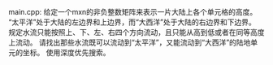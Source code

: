 main.cpp:
给定一个mxn的非负整数矩阵来表示一片大陆上各个单元格的高度。
“太平洋”处于大陆的左边界和上边界，而“大西洋”处于大陆的右边界和下边界。
规定水流只能按照上、下、左、右四个方向流动，且只能从高到低或者在同等高度上流动。
请找出那些水流既可以流动到“太平洋”，又能流动到“大西洋”的陆地单元的坐标。
使用深度优先搜索。
